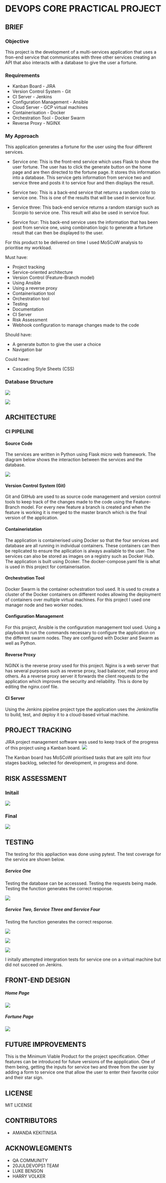 # DEVOPS CORE PRACTICAL PROJECT

## BRIEF
### Objective
This project is the development of a multi-services application that uses a fron-end service that communicates with three other services creating an API that also interacts with a database to give the user a fortune.

### Requirements
- Kanban Board - JIRA
- Version Control System - Git
- CI Server - Jenkins
- Configuration Management - Ansible
- Cloud Server - GCP virtual machines
- Containerisation - Docker
- Orchestration Tool - Docker Swarm
- Reverse Proxy - NGINX
  
### My Approach
This application generates a fortune for the user using the four different services.
* Service one: This is the front-end service which uses Flask to show the user fortune. The user has to click the generate button on the home page and are then directed to the fortune page. It stores this information into a database. This service gets information from service two and service three and posts it to service four and then displays the result.
    
* Service two: This is a back-end service that returns a random color to service one. This is one of the results that will be used in service four.
  
* Service three: This back-end service returns a random starsign such as Scorpio to service one. This result will also be used in service four.
  
* Service four: This back-end service uses the information that has been post from service one, using combination logic to generate a fortune result that can then be displayed to the user.
  
For this product to be delivered on time I used MoSCoW analysis to prioritise my workload. 

Must have:
- Project tracking
- Service-oriented architecture
- Version Control (Feature-Branch model)
- Using Ansible
- Using a reverse proxy 
-  Containerisation tool
-  Orchestration tool
-  Testing
-  Documentation
-  CI Server
-  Risk Assessment
-  Webhook configuration to manage changes made to the code

Should have:
- A generate button to give the user a choice
- Navigation bar
  
Could have:
- Cascading Style Sheets (CSS)
  
### Database Structure

![](https://github.com/K1610174/QA-SFIA2/blob/master/images/database.PNG)

![](https://github.com/K1610174/QA-SFIA2/blob/master/images/database_working.PNG)

## ARCHITECTURE
### CI PIPELINE
#### Source Code
The services are written in Python using Flask micro web framework. The diagram below shows the interaction between the services and the database.

![](https://github.com/K1610174/QA-SFIA2/blob/master/images/app_structure.PNG)
 
#### Version Control System (Git)
Git and GitHub are used to as source code management and version control tools to keep track of the changes made to the code using the Feature-Branch model.
For every new feature a branch is created and when the feature is working it is merged to the master branch which is the final version of the application.

#### Containeristation
The application is containerised using Docker so that the four services and database are all running in individual containers. These containers can then be replicated to ensure the apllication is always available to the user. The services can also be stored as images on a registry such as Docker Hub. The application is built using Dcoker. The docker-compose.yaml file is what is used in this project for containerisation.

#### Orchestration Tool
Docker Swarm is the container ochestration tool used. It is used to create a cluster of the Docker containers on different nodes allowing the deployment of containers over multiple virtual machines. For this project I used one manager node and two worker nodes.

#### Configuration Management
For this project, Ansible is the configuration management tool used. Using a playbook to run the commands necessary to configure the application on the  different swarm nodes. They are configured with Docker and Swarm as well as Python.

#### Reverse Proxy
NGINX is the reverse proxy used for this project. Nginx is a web server that has several purposes such as reverse proxy, load balancer, mail proxy and others.
As a reverse proxy server it forwards the client requests to the application which improves the security and reliability. This is done by editing the nginx.conf file.

#### CI Server
Using the Jenkins pipeline project type the application uses the Jenkinsfile to build, test, and deploy it to a cloud-based virtual machine.

## PROJECT TRACKING
JIRA project management software was used to keep track of the progress of this project using a Kanban board.
![](https://github.com/K1610174/QA-SFIA2/blob/master/images/kanban_backlog.PNG)

The Kanban board has MoSCoW prioritised tasks that are split into four stages backlog, selected for development, in progress and done.
## RISK ASSESSMENT
### Initail

![](https://github.com/K1610174/QA-SFIA2/blob/master/images/inital_risk_assessment.PNG)

### Final

![](https://github.com/K1610174/QA-SFIA2/blob/master/images/final_risk_assessment.PNG)

## TESTING 
The testing for this appliaction was done using pytest.
The test coverage for the service are shown below.

##### Service One 
  Testing the database can be accesssed.
  Testing the requests being made.
  Testing the function generates the correct response.

![](https://github.com/K1610174/QA-SFIA2/blob/master/images/service1_test_cov.PNG)

##### Service Two, Service Three and Service Four
 Testing the function generates the correct response.

![](https://github.com/K1610174/QA-SFIA2/blob/master/images/test_service2.PNG)

![](https://github.com/K1610174/QA-SFIA2/blob/master/images/service3_test.PNG)

![](https://github.com/K1610174/QA-SFIA2/blob/master/images/service4_test_cov.PNG)

I initally attempted intergration tests for service one on a virtual machine but did not succeed on Jenkins.  
## FRONT-END DESIGN
##### Home Page

![](https://github.com/K1610174/QA-SFIA2/blob/master/images/home_page.PNG)

##### Fortune Page

![](https://github.com/K1610174/QA-SFIA2/blob/master/images/fortune_page.PNG)

## FUTURE IMPROVEMENTS
This is the Minimum Viable Product for the project specification. Other features can be introduced for future versions of the appplication. One of them being, getting the inputs for service two and three from the user by adding a form to service one that allow the user to enter their favorite color and their star sign.

## LICENSE
MIT LICENSE

## CONTRIBUTORS
- AMANDA KEKITINISA

## ACKNOWLEGMENTS
- QA COMMUNITY
- 20JULDEVOPS1 TEAM
- LUKE BENSON
- HARRY VOLKER
